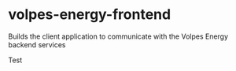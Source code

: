 # volpes-energy-frontend
Builds the client application to communicate with the Volpes Energy backend services

Test
